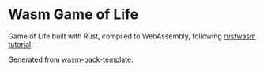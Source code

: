 # Wasm Game of Life

Game of Life built with Rust, compiled to WebAssembly, following [rustwasm tutorial](https://rustwasm.github.io/docs/book/game-of-life/hello-world.html).

Generated from [wasm-pack-template](https://github.com/rustwasm/wasm-pack-template).

